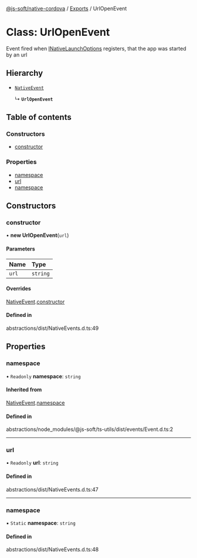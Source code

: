 [@js-soft/native-cordova](../README.md) / [Exports](../modules.md) / UrlOpenEvent

# Class: UrlOpenEvent

Event fired when [INativeLaunchOptions](../interfaces/INativeLaunchOptions.md) registers, that the app was started by an url

## Hierarchy

-   [`NativeEvent`](NativeEvent.md)

    ↳ **`UrlOpenEvent`**

## Table of contents

### Constructors

-   [constructor](UrlOpenEvent.md#constructor)

### Properties

-   [namespace](UrlOpenEvent.md#namespace)
-   [url](UrlOpenEvent.md#url)
-   [namespace](UrlOpenEvent.md#namespace)

## Constructors

### constructor

• **new UrlOpenEvent**(`url`)

#### Parameters

| Name  | Type     |
| :---- | :------- |
| `url` | `string` |

#### Overrides

[NativeEvent](NativeEvent.md).[constructor](NativeEvent.md#constructor)

#### Defined in

abstractions/dist/NativeEvents.d.ts:49

## Properties

### namespace

• `Readonly` **namespace**: `string`

#### Inherited from

[NativeEvent](NativeEvent.md).[namespace](NativeEvent.md#namespace)

#### Defined in

abstractions/node_modules/@js-soft/ts-utils/dist/events/Event.d.ts:2

---

### url

• `Readonly` **url**: `string`

#### Defined in

abstractions/dist/NativeEvents.d.ts:47

---

### namespace

▪ `Static` **namespace**: `string`

#### Defined in

abstractions/dist/NativeEvents.d.ts:48
